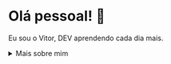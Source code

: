 # Olá pessoal! :wave:

Eu sou o Vitor, DEV aprendendo cada dia mais.


<details>
<summary>
  Mais sobre mim
</summary>

### O que eu faço

Estou cursando Análise e Desenvolvimento de Sistemas na Fatec São Paulo.
Realmente gosto de estudar e no meu tempo livre crio projetos para exercitar
as minhas habilidades como desenvoldedor e compartilho aqui, no Github.


## Minhas Competências 📜

### Tecnologias

- JavaScript
- TypeScript
- HTML, CSS
- Angular
- .NET
- PostgreSQL
- Docker

### Línguas 🌐

| Language      | Proficiency              |
| ------------- | ------------------------ |
| Inglês        |     Intermediário        |
| Português     |     Língua Nativa        |


## O que estou aprendendo atualmente 📚

- React JS
- RabbitMQ
- Angular 




